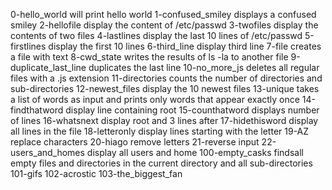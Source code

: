 0-hello_world will print hello world
1-confused_smiley displays a confused smiley
2-hellofile display the content of /etc/passwd
3-twofiles display the contents of two files
4-lastlines display the last 10 lines of /etc/passwd
5-firstlines display the first 10 lines
6-third_line display third line
7-file creates a file with text
8-cwd_state writes the results of ls -la to another file
9-duplicate_last_line duplicates the last line
10-no_more_js deletes all regular files with a .js extension
11-directories counts the number of directories and sub-directories
12-newest_files display the 10 newest files
13-unique takes a list of words as input and prints only words that appear exactly once
14-findthatword display line containing root
15-counthatword displays number of lines
16-whatsnext display root and 3 lines after
17-hidethisword display all lines in the file
18-letteronly display lines starting with the letter
19-AZ replace characters
20-hiago remove letters
21-reverse input
22-users_and_homes display all users and home
100-empty_casks findsall empty files and directories in the current directory and all sub-directories
101-gifs
102-acrostic
103-the_biggest_fan
